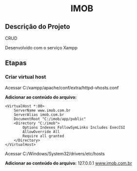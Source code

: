 <h1 align="center"> IMOB </h1>
<h2> Descrição do Projeto </h2>
<p>CRUD</p>
<p>Desenvolvido com o serviço Xampp</p>

<h2> Etapas </h2>

<h3>Criar virtual host</h3>

<p>Acessar C:/xampp/apache/conf/extra/httpd-vhosts.conf</p>

**Adicionar ao conteúdo do arquivo:**
```
<VirtualHost *:80>
    ServerName www.imob.com.br
    ServerAlias imob.com.br
    DocumentRoot "C:/imob/app/public"
    <Directory "C:/imob">
        Options Indexes FollowSymLinks Includes ExecCGI
        AllowOverride All
        Require all granted
    </Directory>
</VirtualHost>
```

<p>Acessar C:/Windows/System32/drivers/etc/hosts</p>

**Adicionar ao conteúdo do arquivo:**
127.0.0.1 www.imob.com.br
